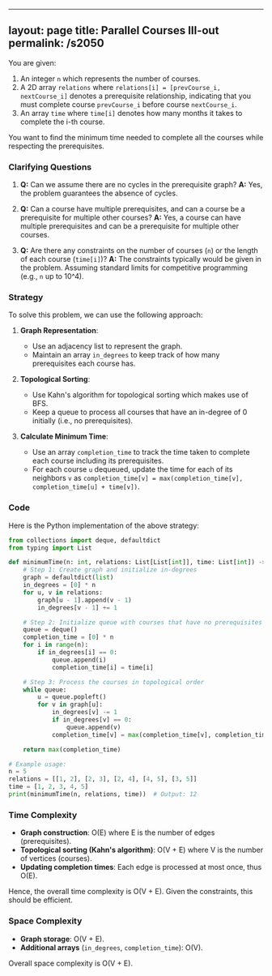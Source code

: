 
---
layout: page
title:  Parallel Courses III-out
permalink: /s2050
---

You are given:
1. An integer `n` which represents the number of courses.
2. A 2D array `relations` where `relations[i] = [prevCourse_i, nextCourse_i]` denotes a prerequisite relationship, indicating that you must complete course `prevCourse_i` before course `nextCourse_i`.
3. An array `time` where `time[i]` denotes how many months it takes to complete the i-th course.

You want to find the minimum time needed to complete all the courses while respecting the prerequisites.

### Clarifying Questions

1. **Q:** Can we assume there are no cycles in the prerequisite graph?
   **A:** Yes, the problem guarantees the absence of cycles.
   
2. **Q:** Can a course have multiple prerequisites, and can a course be a prerequisite for multiple other courses?
   **A:** Yes, a course can have multiple prerequisites and can be a prerequisite for multiple other courses.

3. **Q:** Are there any constraints on the number of courses (`n`) or the length of each course (`time[i]`)?
   **A:** The constraints typically would be given in the problem. Assuming standard limits for competitive programming (e.g., `n` up to 10^4).

### Strategy

To solve this problem, we can use the following approach:

1. **Graph Representation**:
   - Use an adjacency list to represent the graph.
   - Maintain an array `in_degrees` to keep track of how many prerequisites each course has.

2. **Topological Sorting**:
   - Use Kahn's algorithm for topological sorting which makes use of BFS.
   - Keep a queue to process all courses that have an in-degree of 0 initially (i.e., no prerequisites).

3. **Calculate Minimum Time**:
   - Use an array `completion_time` to track the time taken to complete each course including its prerequisites.
   - For each course `u` dequeued, update the time for each of its neighbors `v` as `completion_time[v] = max(completion_time[v], completion_time[u] + time[v])`.

### Code

Here is the Python implementation of the above strategy:

```python
from collections import deque, defaultdict
from typing import List

def minimumTime(n: int, relations: List[List[int]], time: List[int]) -> int:
    # Step 1: Create graph and initialize in-degrees
    graph = defaultdict(list)
    in_degrees = [0] * n
    for u, v in relations:
        graph[u - 1].append(v - 1)
        in_degrees[v - 1] += 1

    # Step 2: Initialize queue with courses that have no prerequisites
    queue = deque()
    completion_time = [0] * n
    for i in range(n):
        if in_degrees[i] == 0:
            queue.append(i)
            completion_time[i] = time[i]

    # Step 3: Process the courses in topological order
    while queue:
        u = queue.popleft()
        for v in graph[u]:
            in_degrees[v] -= 1
            if in_degrees[v] == 0:
                queue.append(v)
            completion_time[v] = max(completion_time[v], completion_time[u] + time[v])

    return max(completion_time)

# Example usage:
n = 5
relations = [[1, 2], [2, 3], [2, 4], [4, 5], [3, 5]]
time = [1, 2, 3, 4, 5]
print(minimumTime(n, relations, time))  # Output: 12
```

### Time Complexity

- **Graph construction**: O(E) where E is the number of edges (prerequisites).
- **Topological sorting (Kahn's algorithm)**: O(V + E) where V is the number of vertices (courses).
- **Updating completion times**: Each edge is processed at most once, thus O(E).

Hence, the overall time complexity is O(V + E). Given the constraints, this should be efficient.

### Space Complexity

- **Graph storage**: O(V + E).
- **Additional arrays** (`in_degrees`, `completion_time`): O(V).

Overall space complexity is O(V + E).
